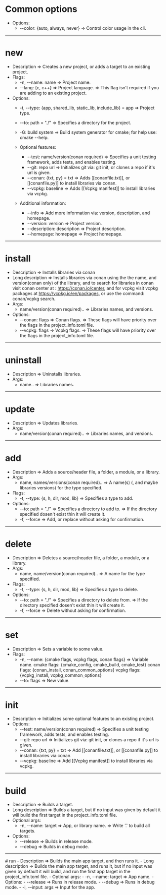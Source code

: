# Common options
- Options:
	- --color: {auto, always, never} => Control color usage in the cli.
---
# new
- Description => Creates a new project, or adds a target to an existing project.
- Flags:
	- -n, --name: name => Project name.
	- --lang: {c, c++} => Project language.
	=> This flag isn't required if you are adding to an existing project.
- Options:
	- -t, --type: {app, shared_lib, static_lib, include_lib} = app => Project type.
	- --to: path = "./" => Specifies a directory for the project.
	- -G: build system => Build system generator for cmake; for help use: cmake --help. 
		
	- Optional features:
		- --test: name/version(conan required) => Specifies a unit testing framework, adds tests, and enables testing.
		- --git: repo url => Initializes git via: git init, or clones a repo if it's url is given.
		- --conan: {txt, py} = txt => Adds [[conanfile.txt]], or [[conanfile.py]] to install libraries via conan.
		- --vcpkg: baseline => Adds [[Vcpkg manifest]] to install libraries via vcpkg.
		
	- Additional information:
		- --info => Add more information via: version, description, and homepage. 
		- --version: version => Project version.
		- --description: description => Project description. 
		- --homepage: homepage => Project homepage.
---
# install
- Description => Installs libraries via conan  
- Long description => Installs libraries via conan using the the name, and version(conan only) of the library, and to search for libraries in conan visit conan center at : https://conan.io/center, and for vcpkg visit vcpkg packages at https://vcpkg.io/en/packages, or use the command: conan/vcpkg search.
- Args:
	- name/version(conan required).. => Libraries names, and versions. 
- Options:
	- --conan: flags => Conan flags.
	=> These flags will have priority over the flags in the project_info.toml file.
	- --vcpkg: flags => Vcpkg flags.
    => These flags will have priority over the flags in the project_info.toml file.
---
# uninstall
- Description => Uninstalls libraries.
- Args: 
	- name.. => Libraries names.
---
# update
- Description => Updates libraries.
- Args: 
	- name/version(conan required).. => Libraries names, and versions.
---
# add
- Description => Adds a source/header file, a folder, a module, or a library.
- Args:
	- name, names/versions(conan required).. => A name(s) (, and maybe libraries versions) for the type specified.
- Flags:
	- -t, --type: {s, h, dir, mod, lib} => Specifies a type to add.
- Options:
	- --to: path = "./" => Specifies a directory to add to. 
	=> If the directory specified dosen't exist thin it will create it.
	- -f, --force => Add, or replace without asking for confirmation.
---
# delete
- Description => Deletes a source/header file, a folder, a module, or a library.
- Args:	
	- name, name/version(conan required).. => A name for the type specified.
- Flags:
	- -t, --type: {s, h, dir, mod, lib} => Specifies a type to delete.
- Options:
	- --to: path = "./" => Specifies a directory to delete from. 
	=> If the directory specified dosen't exist thin it will create it.
	- -f, --force => Delete without asking for confirmation.
---
# set
- Description => Sets a variable to some value.
- Flags:
	- -n, --name: {cmake flags, vcpkg flags, conan flags} => Variable name. 
	cmake flags: {cmake_config, cmake_build, cmake_test}
	conan flags: {conan_install, conan_common_options}
	vcpkg flags: {vcpkg_install, vcpkg_common_options}
	- --to: flags => New value.
---
# init
- Description => Initializes some optional features to an existing project.  
- Options:
	- --test: name/version(conan required) => Specifies a unit testing framework, adds tests, and enables testing.
	- --git: repo url => Initializes git via: git init, or clones a repo if it's url is given.
	- --conan: {txt, py} = txt => Add [[conanfile.txt]], or [[conanfile.py]] to install libraries via conan.
	- --vcpkg: baseline => Add [[Vcpkg manifest]] to install libraries via vcpkg.
---
# build 
- Description => Builds a target.
- Long description => Builds a target, but if no input was given by default it will build the first target in the project_info.toml file.
- Optional args:
	- -n, --name: target => App, or library name. 
	=> Write '.' to build all targets.
- Options:
	- --release => Builds in release mode. 
	- --debug => Builds in debug mode.

<hr>
# run 
- Description => Builds the main app target, and then runs it.
- Long description => Builds the main app target, and runs it, but if no input was given by default it will build, and run the first app target in the project_info.toml file.
- Optional args:
	- -n, --name: target => App name. 
- Options:
	- --release => Runs in release mode.
	- --debug => Runs in debug mode.
	- -i, --input: args => Input for the app. 